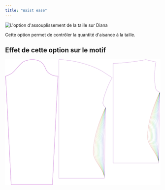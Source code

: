 ```yaml
---
title: "Waist ease"
---
```


![L'option d'assouplissement de la taille sur Diana](./waistease.svg)

Cette option permet de contrôler la quantité d'aisance à la taille.

## Effet de cette option sur le motif

![Cette image montre l'effet de cette option en superposant plusieurs variantes qui ont une valeur différente pour cette option](diana_waistease_sample.svg "Effect of this option on the pattern")
